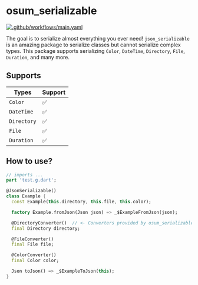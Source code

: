 # osum_serializable

[![.github/workflows/main.yaml](https://github.com/aswinmurali-io/osum_serializable/actions/workflows/main.yaml/badge.svg)](https://github.com/aswinmurali-io/osum_serializable/actions/workflows/main.yaml)

The goal is to serialize almost everything you ever need! `json_serializable` is an amazing package to serialize classes but cannot serialize complex types. This package supports serializing `Color`, `DateTime`, `Directory`, `File`, `Duration`, and many more.

## Supports

|Types|Support|
|---|---|
|`Color`|✅|
|`DateTime`|✅|
|`Directory`|✅|
|`File`|✅|
|`Duration`|✅|

## How to use?

```dart
// imports ...
part 'test.g.dart';

@JsonSerializable()
class Example {
  const Example(this.directory, this.file, this.color);

  factory Example.fromJson(Json json) => _$ExampleFromJson(json);

  @DirectoryConverter()  // <- Converters provided by osum_serializable!
  final Directory directory;

  @FileConverter()
  final File file;

  @ColorConverter()
  final Color color;

  Json toJson() => _$ExampleToJson(this);
}
```
